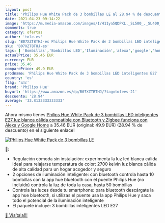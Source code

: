 ```yaml
---
layout: post
title: 'Philips Hue White Pack de 3 bombillas LE al 28.94 % de descuento'
date: 2021-04-23 09:14:22
image: 'https://m.media-amazon.com/images/I/411ya5QDPKL._SL500_._SL400_.jpg'
comments: true
category: ofertas
author: 'tole.es'
slug: 'B07XZTBTHJ-es Philips Hue White Pack de 3 bombillas LED inteligentes E27...'
sku: 'B07XZTBTHJ-es'
tags: [ 'Bombillas','Bombillas LED','Iluminación','alexa','google','home','hue','philips','philips hue', ]
actualPrice: 35.46 EUR
currency: EUR
price: 35.46
comparePrice: 49.9 EUR
prodname: 'Philips Hue White Pack de 3 bombillas LED inteligentes E27  luz blanca cálida  compatible con Bluetooth y Zigbee  funciona con Alexa y Google Home'
country: 'es'
flag: '🇪🇸'
brand: 'Philips Hue'
buyurl: 'https://www.amazon.es/dp/B07XZTBTHJ/?tag=tolees-21'
descuento: '28.94'
average: '33.8133333333333'
---
```


Ahora mismo tienes [Philips Hue White Pack de 3 bombillas LED inteligentes E27  luz blanca cálida  compatible con Bluetooth y Zigbee  funciona con Alexa y Google Home](https://www.amazon.es/dp/B07XZTBTHJ/?tag=tolees-21) a 35.46 EUR (original: 49.9 EUR) (28.94 %  de descuento) en el siguiente enlace!

[![Philips Hue White Pack de 3 bombillas LE](https://m.media-amazon.com/images/I/411ya5QDPKL._SL500_._SL400_.jpg)](https://www.amazon.es/dp/B07XZTBTHJ/?tag=tolees-21)

🔎:

- Regulación cómoda sin instalación: experimenta la luz led blanca cálida ideal para relajarse temperatura de color: 2700 kelvin luz blanca cálida de alta calidad para un hogar acogedor y seguro
- 2 opciones de iluminación inteligente: con bluetooth controla hasta 10 bombillas con la app hue bluetooth con el puente Philips Hue (no incluido) controla la luz de toda la casa, hasta 50 bombillas
- Controla las luces desde tu smartphone: para bluetooth descárgate la app hue bluetooth, si utilizas el puente usa la app Philips Hue y saca todo el potencial de la iluminación inteligente
- El paquete incluye: 3 bombillas inteligentes LED E27

[🛒 Visítala!!!](https://www.amazon.es/dp/B07XZTBTHJ/?tag=tolees-21)
